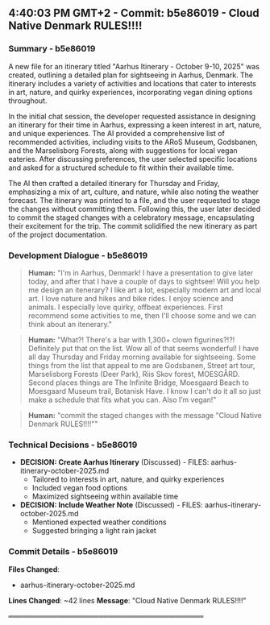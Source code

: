 

## 4:40:03 PM GMT+2 - Commit: b5e86019 - Cloud Native Denmark RULES!!!!

### Summary - b5e86019

A new file for an itinerary titled "Aarhus Itinerary - October 9-10, 2025" was created, outlining a detailed plan for sightseeing in Aarhus, Denmark. The itinerary includes a variety of activities and locations that cater to interests in art, nature, and quirky experiences, incorporating vegan dining options throughout.

In the initial chat session, the developer requested assistance in designing an itinerary for their time in Aarhus, expressing a keen interest in art, nature, and unique experiences. The AI provided a comprehensive list of recommended activities, including visits to the ARoS Museum, Godsbanen, and the Marselisborg Forests, along with suggestions for local vegan eateries. After discussing preferences, the user selected specific locations and asked for a structured schedule to fit within their available time.

The AI then crafted a detailed itinerary for Thursday and Friday, emphasizing a mix of art, culture, and nature, while also noting the weather forecast. The itinerary was printed to a file, and the user requested to stage the changes without committing them. Following this, the user later decided to commit the staged changes with a celebratory message, encapsulating their excitement for the trip. The commit solidified the new itinerary as part of the project documentation.

### Development Dialogue - b5e86019

> **Human:** "I'm in Aarhus, Denmark! I have a presentation to give later today, and after that I have a couple of days to sightsee! Will you help me design an itenerary? I like art a lot, especially modern art and local art. I love nature and hikes and bike rides. I enjoy science and animals. I especially love quirky, offbeat experiences. First recommend some activities to me, then I'll choose some and we can think about an itenerary."

> **Human:** "What?! There's a bar with 1,300+ clown figurines?!?! Definitely put that on the list. Wow all of that seems wonderful! I have all day Thursday and Friday morning available for sightseeing. Some things from the list that appeal to me are Godsbanen, Street art tour, Marselisborg Forests (Deer Park), Riis Skov forest, MOESGÅRD. Second places things are The Infinite Bridge, Moesgaard Beach to Moesgaard Museum trail, Botanisk Have. I know I can't do it all so just make a schedule that fits what you can. Also I’m vegan!"

> **Human:** "commit the staged changes with the message "Cloud Native Denmark RULES!!!!""

### Technical Decisions - b5e86019

- **DECISION: Create Aarhus Itinerary** (Discussed) - FILES: aarhus-itinerary-october-2025.md
  - Tailored to interests in art, nature, and quirky experiences
  - Included vegan food options
  - Maximized sightseeing within available time
- **DECISION: Include Weather Note** (Discussed) - FILES: aarhus-itinerary-october-2025.md
  - Mentioned expected weather conditions
  - Suggested bringing a light rain jacket

### Commit Details - b5e86019

**Files Changed**:
- aarhus-itinerary-october-2025.md

**Lines Changed**: ~42 lines
**Message**: "Cloud Native Denmark RULES!!!!"

═══════════════════════════════════════

